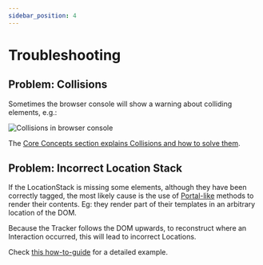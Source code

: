 ```yaml
---
sidebar_position: 4
---
```


# Troubleshooting 


## Problem: Collisions
Sometimes the browser console will show a warning about  colliding elements, e.g.:

![Collisions in browser console](/img/docs/tracking-collision-browser-console.png)


The [Core Concepts section explains Collisions and how to solve them](/tracking/core-concepts/locations.md#solving-collisions).

## Problem: Incorrect Location Stack
If the LocationStack is missing some elements, although they have been correctly tagged, the most likely cause is the use of [Portal-like](https://material.angular.io/cdk/portal/overview) methods to render their contents. Eg: they render part of their templates in an arbitrary location of the DOM.

Because the Tracker follows the DOM upwards, to reconstruct where an Interaction occurred, this will lead to incorrect Locations.

Check [this how-to-guide](/tracking/angular/how-to-guides/portals.md) for a detailed example.
